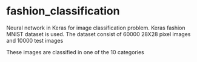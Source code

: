 # fashion_classification
Neural network in Keras for image classification problem.
Keras fashion MNIST dataset is used.
The dataset consist of 60000 28X28 pixel images and 10000 test images

These images are classified in one of the 10 categories
